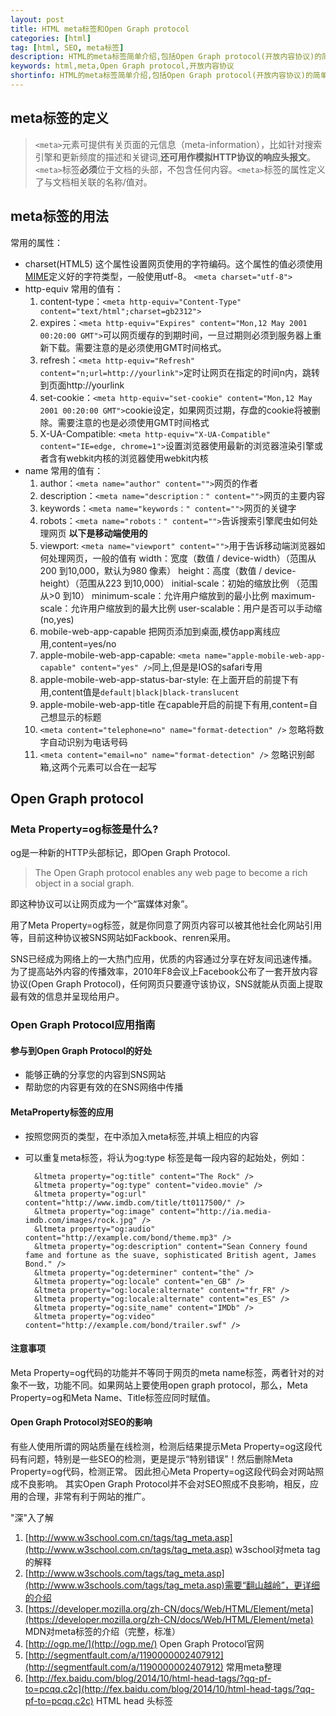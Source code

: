```yaml
---
layout: post
title: HTML meta标签和Open Graph protocol
categories: [html]
tag: [html, SEO, meta标签]
description: HTML的meta标签简单介绍,包括Open Graph protocol(开放内容协议)的简单介绍
keywords: html,meta,Open Graph protocol,开放内容协议
shortinfo: HTML的meta标签简单介绍,包括Open Graph protocol(开放内容协议)的简单介绍
---
```


## meta标签的定义

> ``<meta>``元素可提供有关页面的元信息（meta-information），比如针对搜索引擎和更新频度的描述和关键词,**还可用作模拟HTTP协议的响应头报文**。
    ``<meta>``标签**必须**位于文档的头部，不包含任何内容。``<meta>``标签的属性定义了与文档相关联的名称/值对。

## meta标签的用法

常用的属性：

* charset(HTML5)
  这个属性设置网页使用的字符编码。这个属性的值必须使用[MIME](http://www.iana.org/assignments/character-sets/character-sets.xhtml)定义好的字符类型，一般使用utf-8。
  ``<meta charset="utf-8">``
* http-equiv
  常用的值有：
  1. content-type：``<meta http-equiv="Content-Type" content="text/html";charset=gb2312">``
  2. expires：``<meta http-equiv="Expires" content="Mon,12 May 2001 00:20:00 GMT">``可以网页缓存的到期时间，一旦过期则必须到服务器上重新下载。需要注意的是必须使用GMT时间格式。
  3. refresh：``<meta http-equiv="Refresh" content="n;url=http://yourlink">``定时让网页在指定的时间n内，跳转到页面http://yourlink
  4. set-cookie：``<meta http-equiv="set-cookie" content="Mon,12 May 2001 00:20:00 GMT">``cookie设定，如果网页过期，存盘的cookie将被删除。需要注意的也是必须使用GMT时间格式
  5. X-UA-Compatible: ``<meta http-equiv="X-UA-Compatible" content="IE=edge, chrome=1">``设置浏览器使用最新的浏览器渲染引擎或者含有webkit内核的浏览器使用webkit内核
* name
  常用的值有：
  1. author：``<meta name="author" content="">``网页的作者
  2. description：``<meta name="description：" content="">``网页的主要内容
  3. keywords：``<meta name="keywords：" content="">``网页的关键字
  4. robots：``<meta name="robots：" content="">``告诉搜索引擎爬虫如何处理网页
  **以下是移动端使用的**
  1. viewport: ``<meta name="viewport" content="">``用于告诉移动端浏览器如何处理网页，一般的值有
    width：宽度（数值 / device-width）（范围从200 到10,000，默认为980 像素）
    height：高度（数值 / device-height）（范围从223 到10,000）
    initial-scale：初始的缩放比例 （范围从>0 到10）
    minimum-scale：允许用户缩放到的最小比例
    maximum-scale：允许用户缩放到的最大比例
    user-scalable：用户是否可以手动缩 (no,yes)
  2. mobile-web-app-capable 把网页添加到桌面,模仿app离线应用,content=yes/no
  3. apple-mobile-web-app-capable: ``<meta name="apple-mobile-web-app-capable" content="yes" />``同上,但是是IOS的safari专用
  4. apple-mobile-web-app-status-bar-style: 在上面开启的前提下有用,content值是``default|black|black-translucent``
  5. apple-mobile-web-app-title 在capable开启的前提下有用,content=自己想显示的标题
  6. ``<meta content="telephone=no" name="format-detection" />`` 忽略将数字自动识别为电话号码
  7. ``<meta content="email=no" name="format-detection" />`` 忽略识别邮箱,这两个元素可以合在一起写


## Open Graph protocol

### Meta Property=og标签是什么?

og是一种新的HTTP头部标记，即Open Graph Protocol.

> The Open Graph protocol enables any web page to become a rich object in a social graph.

即这种协议可以让网页成为一个“富媒体对象”。

用了Meta Property=og标签，就是你同意了网页内容可以被其他社会化网站引用等，目前这种协议被SNS网站如Fackbook、renren采用。

SNS已经成为网络上的一大热门应用，优质的内容通过分享在好友间迅速传播。为了提高站外内容的传播效率，2010年F8会议上Facebook公布了一套开放内容协议(Open Graph Protocol)，任何网页只要遵守该协议，SNS就能从页面上提取最有效的信息并呈现给用户。

### Open Graph Protocol应用指南

#### 参与到Open Graph Protocol的好处

* 能够正确的分享您的内容到SNS网站
* 帮助您的内容更有效的在SNS网络中传播

#### MetaProperty标签的应用

* 按照您网页的类型，在<head>中添加入meta标签,并填上相应的内容
* 可以重复meta标签，将认为og:type 标签是每一段内容的起始处，例如：

  ```
    &ltmeta property="og:title" content="The Rock" />
    &ltmeta property="og:type" content="video.movie" />
    &ltmeta property="og:url" content="http://www.imdb.com/title/tt0117500/" />
    &ltmeta property="og:image" content="http://ia.media-imdb.com/images/rock.jpg" />
    &ltmeta property="og:audio" content="http://example.com/bond/theme.mp3" />
    &ltmeta property="og:description" content="Sean Connery found fame and fortune as the suave, sophisticated British agent, James Bond." />
    &ltmeta property="og:determiner" content="the" />
    &ltmeta property="og:locale" content="en_GB" />
    &ltmeta property="og:locale:alternate" content="fr_FR" />
    &ltmeta property="og:locale:alternate" content="es_ES" />
    &ltmeta property="og:site_name" content="IMDb" />
    &ltmeta property="og:video" content="http://example.com/bond/trailer.swf" />
  ```

#### 注意事项

Meta Property=og代码的功能并不等同于网页的meta name标签，两者针对的对象不一致，功能不同。如果网站上要使用open graph protocol，那么，Meta Property=og和Meta Name、Title标签应同时赋值。

#### Open Graph Protocol对SEO的影响

有些人使用所谓的网站质量在线检测，检测后结果提示Meta Property=og这段代码有问题，特别是一些SEO的检测，更是提示“特别错误”！然后删除Meta Property=og代码，检测正常。
因此担心Meta Property=og这段代码会对网站照成不良影响。
其实Open Graph Protocol并不会对SEO照成不良影响，相反，应用的合理，非常有利于网站的推广。


"深"入了解
1. [http://www.w3school.com.cn/tags/tag_meta.asp](http://www.w3school.com.cn/tags/tag_meta.asp) w3school对meta tag的解释
2. [http://www.w3schools.com/tags/tag_meta.asp](http://www.w3schools.com/tags/tag_meta.asp)需要“翻山越岭”，更详细的介绍
3. [https://developer.mozilla.org/zh-CN/docs/Web/HTML/Element/meta](https://developer.mozilla.org/zh-CN/docs/Web/HTML/Element/meta) MDN对meta标签的介绍（完整，标准）
4. [http://ogp.me/](http://ogp.me/) Open Graph Protocol官网
5. [http://segmentfault.com/a/1190000002407912](http://segmentfault.com/a/1190000002407912) 常用meta整理
6. [http://fex.baidu.com/blog/2014/10/html-head-tags/?qq-pf-to=pcqq.c2c](http://fex.baidu.com/blog/2014/10/html-head-tags/?qq-pf-to=pcqq.c2c) HTML head 头标签
